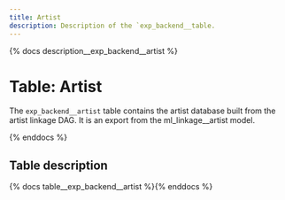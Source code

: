 ```yaml
---
title: Artist
description: Description of the `exp_backend__table.
---
```


{% docs description__exp_backend__artist %}

# Table: Artist

The `exp_backend__artist` table contains the artist database built from the artist linkage DAG.
It is an export from the ml_linkage__artist model.

{% enddocs %}

## Table description

{% docs table__exp_backend__artist %}{% enddocs %}

